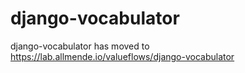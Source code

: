 # django-vocabulator

django-vocabulator has moved to https://lab.allmende.io/valueflows/django-vocabulator
